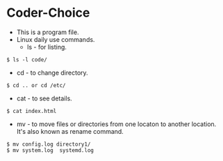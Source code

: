# Coder-Choice

- This is a program file.
- Linux daily use commands.
   * ls - for listing.
 ```console
 $ ls -l code/
 ```
   * cd - to change directory.
```console
$ cd .. or cd /etc/
```
   * cat - to see details.
```console
$ cat index.html
```
   * mv - to move files or directories from one locaton to another location. It's also known as rename command.
```console
$ mv config.log directory1/
$ mv system.log  systemd.log
```
